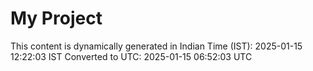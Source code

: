# My Project

This content is dynamically generated in Indian Time (IST): 2025-01-15 12:22:03 IST
Converted to UTC: 2025-01-15 06:52:03 UTC
